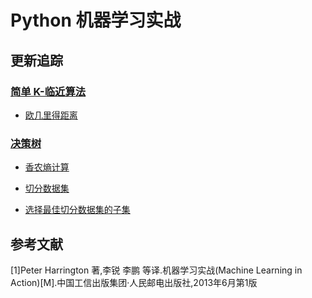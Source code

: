 # Python 机器学习实战

## 更新追踪

### [简单 K-临近算法](chap_001_knn)

* [欧几里得距离](chap_001_knn/euclidean_knn_classify.py)

### [决策树](chap_002_decision_tree)

* [香农熵计算](chap_002_decision_tree/shannon_entropy.py)

* [切分数据集](chap_002_decision_tree/split_dataset.py)

* [选择最佳切分数据集的子集](chap_002_decision_tree/choose_split.py)

## 参考文献

[1]Peter Harrington 著,李锐 李鹏 等译.机器学习实战(Machine Learning in Action)[M].中国工信出版集团·人民邮电出版社,2013年6月第1版
